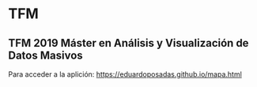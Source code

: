 # TFM
TFM 2019 Máster en Análisis y Visualización de Datos Masivos
---------------


Para acceder a la aplición:
https://eduardoposadas.github.io/mapa.html

